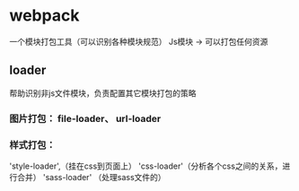 # webpack
一个模块打包工具（可以识别各种模块规范）
Js模块 -> 可以打包任何资源

## loader
帮助识别非js文件模块，负责配置其它模块打包的策略
### 图片打包： file-loader、 url-loader
### 样式打包：
'style-loader',（挂在css到页面上） 
'css-loader'（分析各个css之间的关系，进行合并）
'sass-loader' （处理sass文件的）
